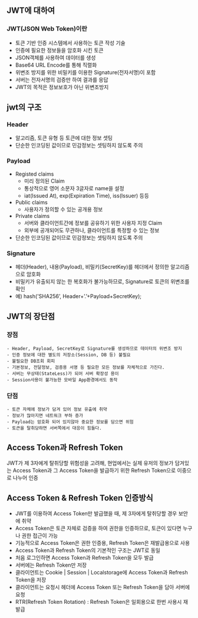

## JWT에 대하여
### JWT(JSON Web Token)이란
    
- 토큰 기반 인증 시스템에서 사용하는 토큰 작성 기술
- 인증에 필요한 정보들을 암호화 시킨 토큰
- JSON객체를 사용하여 데이터를 생성
- Base64 URL Encode를 통해 직렬화
- 위변조 방지를 위한 비밀키를 이용한 Signature(전자서명)이 포함
- 서버는 전자서명의 검증만 하여 결과를 응답
- JWT의 목적은 정보보호가 아닌 위변조방지



## jwt의 구조

### Header
- 알고리즘, 토큰 유형 등 토큰에 대한 정보 셋팅
- 단순한 인코딩된 값이므로 민감정보는 셋팅하지 않도록 주의

### Payload
- Registed claims
    - 미리 정의된 Claim
    - 통상적으로 영어 소문자 3글자로 name을 설정
    - iat(Issued At), exp(Expiration Time), iss(Issuer) 등등 
- Public claims
    - 사용자가 정의할 수 있는 공개용 정보
- Private claims
    - 서버와 클라이언트간에 정보를 공유하기 위한 사용자 지정 Claim
    - 외부에 공개되어도 무관하나, 클라이언트를 특정할 수 있는 정보
- 단순한 인코딩된 값이므로 민감정보는 셋팅하지 않도록 주의

### Signature 
- 헤더(Header), 내용(Payload), 비밀키(SecretKey)를 헤더에서 정의한 알고리즘으로 암호화
- 비밀키가 유출되지 않는 한 복호화가 불가능하므로, Signature로 토큰의 위변조를 확인
- 예) hash('SHA256’, Header+’.’+Payload+SecretKey);

## JWT의 장단점

### 장점
    - Header, Payload, SecretKey로 Signature를 생성하므로 데이터의 위변조 방지
    - 인증 정보에 대한 별도의 저장소(Session, DB 등) 불필요
    - 불필요한 DB조회 회피
    - 기본정보, 전달정보, 검증용 서명 등 필요한 모든 정보를 자체적으로 가진다.
    - 서버는 무상태(StateLess)가 되어 서버 확장성 용이
    - Session사용이 불가능한 모바일 App환경에서도 동작
### 단점
    - 토큰 자체에 정보가 담겨 있어 정보 유출에 취약
    - 정보가 많아지면 네트워크 부하 증가
    - Payload는 암호화 되어 있지않아 중요한 정보를 담으면 위험
    - 토큰을 탈취당하면 서버쪽에서 대응이 힘들다.

## Access Token과 Refresh Token

JWT가 제 3자에게 탈취당할 위험성을 고려해, 현업에서는 실제 유저의 정보가 담겨있는 Access Token과 그 Access Token을 발급하기 위한 Refresh Token으로 이중으로 나누어 인증




## Access Token & Refresh Token 인증방식

- JWT를 이용하여 Access Token만 발급했을 때, 제 3자에게 탈취당할 경우 보안에 취약
- Access Token은 토큰 자체로 검증을 하여 권한을 인증하므로, 토큰이 있다면 누구나 권한 접근이 가능
- 기능적으로 Access Token은 권한 인증용, Refresh Token은 재발급용으로 사용
- Access Token과 Refresh Token의 기본적인 구조는 JWT로 동일
- 처음 로그인하면 Access Token과 Refresh Token을 모두 발급
- 서버에는 Refresh Token만 저장
- 클라이언트는 Cookie | Session | Localstorage에 Access Token과 Refresh Token을 저장
- 클라이언트는 요청시 헤더에 Access Token 또는 Refresh Token을 담아 서버에 요청
- RTR(Refresh Token Rotation) : Refresh Token은 일회용으로 한번 사용시 재발급

